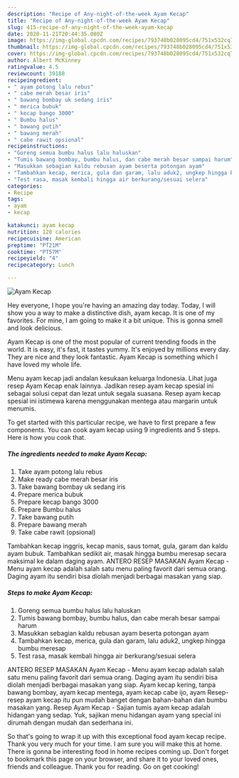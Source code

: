 ```yaml
---
description: "Recipe of Any-night-of-the-week Ayam Kecap"
title: "Recipe of Any-night-of-the-week Ayam Kecap"
slug: 415-recipe-of-any-night-of-the-week-ayam-kecap
date: 2020-11-21T20:44:35.080Z
image: https://img-global.cpcdn.com/recipes/793748b028095cd4/751x532cq70/ayam-kecap-foto-resep-utama.jpg
thumbnail: https://img-global.cpcdn.com/recipes/793748b028095cd4/751x532cq70/ayam-kecap-foto-resep-utama.jpg
cover: https://img-global.cpcdn.com/recipes/793748b028095cd4/751x532cq70/ayam-kecap-foto-resep-utama.jpg
author: Albert McKinney
ratingvalue: 4.5
reviewcount: 39188
recipeingredient:
- " ayam potong lalu rebus"
- " cabe merah besar iris"
- " bawang bombay uk sedang iris"
- " merica bubuk"
- " kecap bango 3000"
- " Bumbu halus"
- " bawang putih"
- " bawang merah"
- " cabe rawit opsional"
recipeinstructions:
- "Goreng semua bumbu halus lalu haluskan"
- "Tumis bawang bombay, bumbu halus, dan cabe merah besar sampai harum"
- "Masukkan sebagian kaldu rebusan ayam beserta potongan ayam"
- "Tambahkan kecap, merica, gula dan garam, lalu aduk2, ungkep hingga bumbu meresap"
- "Test rasa, masak kembali hingga air berkurang/sesuai selera"
categories:
- Recipe
tags:
- ayam
- kecap

katakunci: ayam kecap 
nutrition: 128 calories
recipecuisine: American
preptime: "PT21M"
cooktime: "PT57M"
recipeyield: "4"
recipecategory: Lunch

---
```



![Ayam Kecap](https://img-global.cpcdn.com/recipes/793748b028095cd4/751x532cq70/ayam-kecap-foto-resep-utama.jpg)

Hey everyone, I hope you're having an amazing day today. Today, I will show you a way to make a distinctive dish, ayam kecap. It is one of my favorites. For mine, I am going to make it a bit unique. This is gonna smell and look delicious.

Ayam Kecap is one of the most popular of current trending foods in the world. It is easy, it's fast, it tastes yummy. It's enjoyed by millions every day. They are nice and they look fantastic. Ayam Kecap is something which I have loved my whole life.

Menu ayam kecap jadi andalan kesukaan keluarga Indonesia. Lihat juga resep Ayam Kecap enak lainnya. Jadikan resep ayam kecap spesial ini sebagai solusi cepat dan lezat untuk segala suasana. Resep ayam kecap spesial ini istimewa karena menggunakan mentega atau margarin untuk menumis.


To get started with this particular recipe, we have to first prepare a few components. You can cook ayam kecap using 9 ingredients and 5 steps. Here is how you cook that.

<!--inarticleads1-->

##### The ingredients needed to make Ayam Kecap:

1. Take  ayam potong lalu rebus
1. Make ready  cabe merah besar iris
1. Take  bawang bombay uk sedang iris
1. Prepare  merica bubuk
1. Prepare  kecap bango 3000
1. Prepare  Bumbu halus
1. Take  bawang putih
1. Prepare  bawang merah
1. Take  cabe rawit (opsional)


Tambahkan kecap inggris, kecap manis, saus tomat, gula, garam dan kaldu ayam bubuk. Tambahkan sedikit air, masak hingga bumbu meresap secara maksimal ke dalam daging ayam. ANTERO RESEP MASAKAN Ayam Kecap - Menu ayam kecap adalah salah satu menu paling favorit dari semua orang. Daging ayam itu sendiri bisa diolah menjadi berbagai masakan yang siap. 

<!--inarticleads2-->

##### Steps to make Ayam Kecap:

1. Goreng semua bumbu halus lalu haluskan
1. Tumis bawang bombay, bumbu halus, dan cabe merah besar sampai harum
1. Masukkan sebagian kaldu rebusan ayam beserta potongan ayam
1. Tambahkan kecap, merica, gula dan garam, lalu aduk2, ungkep hingga bumbu meresap
1. Test rasa, masak kembali hingga air berkurang/sesuai selera


ANTERO RESEP MASAKAN Ayam Kecap - Menu ayam kecap adalah salah satu menu paling favorit dari semua orang. Daging ayam itu sendiri bisa diolah menjadi berbagai masakan yang siap. Ayam kecap kering, tanpa bawang bombay, ayam kecap mentega, ayam kecap cabe ijo, ayam Resep-resep ayam kecap itu pun mudah banget dengan bahan-bahan dan bumbu masakan yang. Resep Ayam Kecap - Sajian tumis ayam kecap adalah hidangan yang sedap. Yuk, sajikan menu hidangan ayam yang special ini dirumah dengan mudah dan sederhana ini. 

So that's going to wrap it up with this exceptional food ayam kecap recipe. Thank you very much for your time. I am sure you will make this at home. There is gonna be interesting food in home recipes coming up. Don't forget to bookmark this page on your browser, and share it to your loved ones, friends and colleague. Thank you for reading. Go on get cooking!
